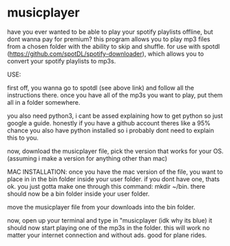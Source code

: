 # musicplayer
have you ever wanted to be able to play your spotify playlists offline, but dont wanna pay for premium? this program allows you to play mp3 files from a chosen folder with the ability to skip and shuffle.  for use with spotdl (https://github.com/spotDL/spotify-downloader), which allows you to convert your spotify playlists to mp3s.

USE:

first off, you wanna go to spotdl (see above link) and follow all the instructions there. once you have all of the mp3s you want to play, put them all in a folder somewhere. 

you also need python3, i cant be assed explaining how to get python so just google a guide. honestly if you have a github account theres like a 95% chance you also have python installed so i probably dont need to explain this to you.

now, download the musicplayer file, pick the version that works for your OS. (assuming i make a version for anything other than mac)

MAC INSTALLATION:
once you have the mac version of the file, you want to place in in the bin folder inside your user folder. if you dont have one, thats ok. you just gotta make one through this command: mkdir ~/bin. there should now be a bin folder inside your user folder.

move the musicplayer file from your downloads into the bin folder.

now, open up your terminal and type in "musicplayer <name of folder with mp3s> (idk why its blue)
it should now start playing one of the mp3s in the folder. 
this will work no matter your internet connection and without ads. good for plane rides.

